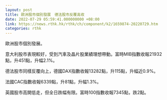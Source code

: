 ```yaml
---
layout: post
title: 歐洲股市個別發展　德法股市反覆高收
date: 2022-07-29 05:59:41.000000000 +08:00
link: https://news.rthk.hk/rthk/ch/component/k2/1659874-20220729.htm
categories: rthk
---
```


歐洲股市個別發展。

意大利股市表現較好，受到汽車及晶片股業績理想帶動。富時MIB指數收報21932點，升451點，升幅2.1%。

德法股市同樣反覆向上，德國DAX指數收報13282點，升115點，升幅近0.9%。

法國CAC指數收報6339點，升81點，升幅1.3%。

英國股市高開低走，但全日跌幅有限。富時100指數收報7345點，跌2點。
